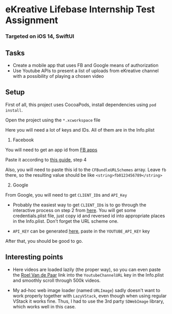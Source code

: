# eKreative Lifebase Internship Test Assignment

### Targeted on iOS 14, SwiftUI

## Tasks

- Create a mobile app that uses FB and Google means of authorization
- Use Youtube APIs to present a list of uploads from eKreative channel with a
 possibility of playing a chosen video

## Setup

First of all, this project uses CocoaPods, install dependencies using `pod install`.

Open the project using the `*.xcworkspace` file

Here you will need a lot of keys and IDs. All of them are in the Info.plist

1. Facebook

You will need to get an app id from 
[FB apps](https://developers.facebook.com/apps/)

Paste it according to 
[this guide](https://developers.facebook.com/docs/facebook-login/ios/), step 4

Also, you will need to paste this id to the `CFBundleURLSchemes` array. 
Leave `fb` there, so the resulting value should be like
 `<string>fb0123456789</string>`

2. Google

From Google, you will need to get `CLIENT_ID`s and `API_Key`

 - Probably the easiest way to get `CLIENT_ID`s is to go 
 through the interactive process on step 2 
 from [here](https://developers.google.com/identity/sign-in/ios/start?ver=swift).
  You will get some credentials.plist file, just copy id and reversed id 
  into appropriate places in the Info.plist. 
  Don't forget the URL scheme one.

 - `API_KEY` can be generated 
 [here](https://console.cloud.google.com/apis/credentials), paste in 
 the `YOUTUBE_API_KEY` key


After that, you should be good to go.


## Interesting points

- Here videos are loaded lazily (the proper way), so you can even paste 
the [Roel Van de Paar](https://www.youtube.com/channel/UCPF-oYb2-xN5FbCXy0167Gg)
 link into the `YoutubeChannelURL` key in the Info.plist and smoothly 
 scroll through 500k videos.

- My ad-hoc web image loader (named `URLImage`) sadly doesn't want to work
 properly together with `LazyVStack`, even though when using regular VStack
  it works fine. Thus, I had to use the 3rd party `SDWebImage` library, 
  which works well in this case.
